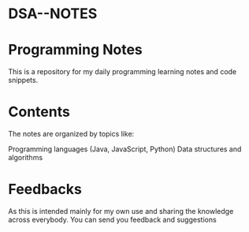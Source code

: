 # DSA--NOTES
# Programming Notes
This is a repository for my daily programming learning notes and code snippets.
# Contents
The notes are organized by topics like:

Programming languages (Java, JavaScript, Python)
Data structures and algorithms
# Feedbacks
As this is intended mainly for my own use and sharing the knowledge across everybody. You can send you feedback and suggestions

